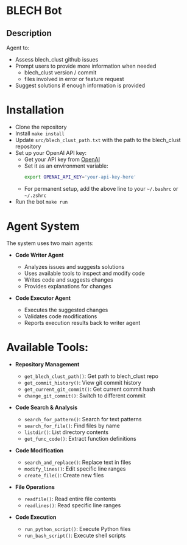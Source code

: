 # BLECH Bot
## Description
Agent to:
- Assess blech_clust github issues
- Prompt users to provide more information when needed
    - blech_clust version / commit
    - files involved in error or feature request
- Suggest solutions if enough information is provided

# Installation
- Clone the repository
- Install `make install`
- Update `src/blech_clust_path.txt` with the path to the blech_clust repository
- Set up your OpenAI API key:
  - Get your API key from [OpenAI](https://platform.openai.com/api-keys)
  - Set it as an environment variable:
    ```bash
    export OPENAI_API_KEY='your-api-key-here'
    ```
  - For permanent setup, add the above line to your `~/.bashrc` or `~/.zshrc`
- Run the bot `make run`

# Agent System
The system uses two main agents:

- **Code Writer Agent**
  - Analyzes issues and suggests solutions
  - Uses available tools to inspect and modify code
  - Writes code and suggests changes
  - Provides explanations for changes

- **Code Executor Agent**
  - Executes the suggested changes
  - Validates code modifications
  - Reports execution results back to writer agent

# Available Tools:
- **Repository Management**
  - `get_blech_clust_path()`: Get path to blech_clust repo
  - `get_commit_history()`: View git commit history
  - `get_current_git_commit()`: Get current commit hash
  - `change_git_commit()`: Switch to different commit

- **Code Search & Analysis**
  - `search_for_pattern()`: Search for text patterns
  - `search_for_file()`: Find files by name
  - `listdir()`: List directory contents
  - `get_func_code()`: Extract function definitions

- **Code Modification**
  - `search_and_replace()`: Replace text in files
  - `modify_lines()`: Edit specific line ranges
  - `create_file()`: Create new files

- **File Operations**
  - `readfile()`: Read entire file contents
  - `readlines()`: Read specific line ranges

- **Code Execution**
  - `run_python_script()`: Execute Python files
  - `run_bash_script()`: Execute shell scripts
